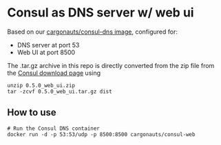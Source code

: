 # Consul as DNS server w/ web ui

Based on our [cargonauts/consul-dns image](https://registry.hub.docker.com/u/cargonauts/consul-dns/), configured for:
- DNS server at port 53
- Web UI at port 8500

The .tar.gz archive in this repo is directly converted from the zip file from the [Consul download page](https://www.consul.io/downloads.html) using

```
unzip 0.5.0_web_ui.zip
tar -zcvf 0.5.0_web_ui.tar.gz dist
```


## How to use
```
# Run the Consul DNS container
docker run -d -p 53:53/udp -p 8500:8500 cargonauts/consul-web
```
